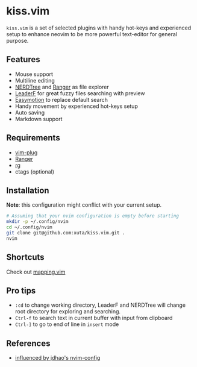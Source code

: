# kiss.vim

`kiss.vim` is a set of selected plugins with handy hot-keys and experienced setup to enhance neovim to be more powerful text-editor for general purpose.

## Features

* Mouse support
* Multiline editing
* [NERDTree](https://github.com/preservim/nerdtree) and [Ranger](https://github.com/francoiscabrol/ranger.vim) as file explorer
* [LeaderF](https://github.com/Yggdroot/LeaderF) for great fuzzy files searching with preview
* [Easymotion](https://github.com/easymotion/vim-easymotion) to replace default search
* Handy movement by experienced hot-keys setup
* Auto saving
* Markdown support

## Requirements

* [vim-plug](https://github.com/junegunn/vim-plug)
* [Ranger](https://ranger.github.io)
* [rg](https://github.com/BurntSushi/ripgrep)
* ctags (optional)

## Installation

**Note**: this configuration might conflict with your current setup. 

```bash
# Assuming that your nvim configuration is empty before starting
mkdir -p ~/.config/nvim
cd ~/.config/nvim
git clone git@github.com:xuta/kiss.vim.git .
nvim
```

## Shortcuts

Check out [mapping.vim](https://github.com/xuta/kiss.vim/blob/main/mapping.vim)

## Pro tips

* `:cd` to change working directory, LeaderF and NERDTree will change root directory for exploring and searching.
* `Ctrl-f` to search text in current buffer with input from clipboard
* `Ctrl-]` to go to end of line in `insert` mode

## References

* [influenced by jdhao's nvim-config](https://github.com/jdhao/nvim-config)

